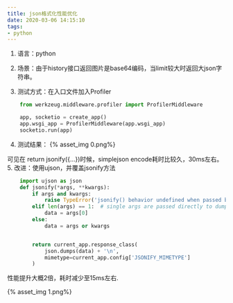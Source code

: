 ```yaml
---
title: json格式化性能优化
date: 2020-03-06 14:15:10
tags: 
- python
---
```

1. 语言：python

2. 场景：由于history接口返回图片是base64编码，当limit较大时返回大json字符串。

3. 测试方式：在入口文件加入Profiler
```python
    from werkzeug.middleware.profiler import ProfilerMiddleware

    app, socketio = create_app()
    app.wsgi_app = ProfilerMiddleware(app.wsgi_app)  
    socketio.run(app)
```
4. 测试结果：
{% asset_img 0.png%}

可见在 return jsonify({...})时候，simplejson encode耗时比较久，30ms左右。
5. 改进：使用ujson，并覆盖jsonify方法
```python
    import ujson as json
    def jsonify(*args, **kwargs):
        if args and kwargs:
            raise TypeError('jsonify() behavior undefined when passed both args and kwargs')
        elif len(args) == 1:  # single args are passed directly to dumps()
            data = args[0]
        else:
            data = args or kwargs


        return current_app.response_class(
            json.dumps(data) + '\n',
            mimetype=current_app.config['JSONIFY_MIMETYPE']
        )
```

性能提升大概2倍，耗时减少至15ms左右.

{% asset_img 1.png%}